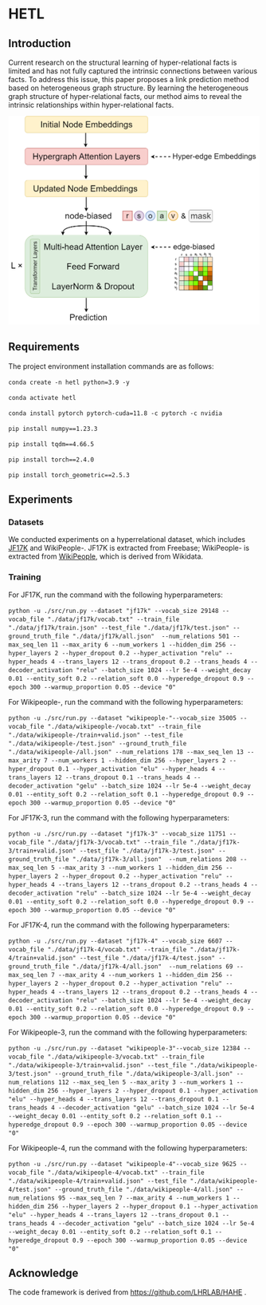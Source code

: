# HETL

## Introduction

Current research on the structural learning of hyper-relational facts is limited and has not fully captured the intrinsic connections between various facts. To address this issue, this paper proposes a link prediction method based on heterogeneous graph structure. By learning the heterogeneous graph structure of hyper-relational facts, our method aims to reveal the intrinsic relationships within hyper-relational facts.

<img src="./figs/framework.png" alt="The framework of our model." style="zoom: 67%;" />

## Requirements

The project environment installation commands are as follows:

`conda create -n hetl python=3.9 -y`

`conda activate hetl`

`conda install pytorch pytorch-cuda=11.8 -c pytorch -c nvidia`

`pip install numpy==1.23.3`

`pip install tqdm==4.66.5`

`pip install torch==2.4.0`

`pip install torch_geometric==2.5.3`

## Experiments

### Datasets

We conducted experiments on a hyperrelational dataset, which includes [JF17K](https://www.dropbox.com/scl/fo/684syl42ep9fhfmjg8d2j/AGTsm9mS9LEViSdckg6hO00?rlkey=rbqj742cfcm20baj1b2y9si52&e=1&dl=0) and WikiPeople-. JF17K is extracted from Freebase; WikiPeople- is extracted from [WikiPeople](https://github.com/gsp2014/WikiPeople), which is derived from Wikidata.

### Training

For JF17K, run the command with the following hyperparameters:

`python -u ./src/run.py --dataset "jf17k" --vocab_size 29148 --vocab_file "./data/jf17k/vocab.txt" --train_file "./data/jf17k/train.json" --test_file "./data/jf17k/test.json" --ground_truth_file "./data/jf17k/all.json"  --num_relations 501 --max_seq_len 11 --max_arity 6 --num_workers 1 --hidden_dim 256 --hyper_layers 2 --hyper_dropout 0.2 --hyper_activation "relu" --hyper_heads 4 --trans_layers 12 --trans_dropout 0.2 --trans_heads 4 --decoder_activation "relu" --batch_size 1024 --lr 5e-4 --weight_decay 0.01 --entity_soft 0.2 --relation_soft 0.0 --hyperedge_dropout 0.9 --epoch 300 --warmup_proportion 0.05 --device "0"`

For Wikipeople-, run the command with the following hyperparameters:

`python -u ./src/run.py --dataset "wikipeople-"--vocab_size 35005 --vocab_file "./data/wikipeople-/vocab.txt" --train_file "./data/wikipeople-/train+valid.json" --test_file "./data/wikipeople-/test.json" --ground_truth_file "./data/wikipeople-/all.json" --num_relations 178 --max_seq_len 13 --max_arity 7 --num_workers 1 --hidden_dim 256 --hyper_layers 2 --hyper_dropout 0.1 --hyper_activation "elu" --hyper_heads 4 --trans_layers 12 --trans_dropout 0.1 --trans_heads 4 --decoder_activation "gelu" --batch_size 1024 --lr 5e-4 --weight_decay 0.01 --entity_soft 0.2 --relation_soft 0.1 --hyperedge_dropout 0.9 --epoch 300 --warmup_proportion 0.05 --device "0"`

For JF17K-3, run the command with the following hyperparameters:

`python -u ./src/run.py --dataset "jf17k-3" --vocab_size 11751 --vocab_file "./data/jf17k-3/vocab.txt" --train_file "./data/jf17k-3/train+valid.json" --test_file "./data/jf17k-3/test.json" --ground_truth_file "./data/jf17k-3/all.json"  --num_relations 208 --max_seq_len 5 --max_arity 3 --num_workers 1 --hidden_dim 256 --hyper_layers 2 --hyper_dropout 0.2 --hyper_activation "relu" --hyper_heads 4 --trans_layers 12 --trans_dropout 0.2 --trans_heads 4 --decoder_activation "relu" --batch_size 1024 --lr 5e-4 --weight_decay 0.01 --entity_soft 0.2 --relation_soft 0.0 --hyperedge_dropout 0.9 --epoch 300 --warmup_proportion 0.05 --device "0"`

For JF17K-4, run the command with the following hyperparameters:

`python -u ./src/run.py --dataset "jf17k-4" --vocab_size 6607 --vocab_file "./data/jf17k-4/vocab.txt" --train_file "./data/jf17k-4/train+valid.json" --test_file "./data/jf17k-4/test.json" --ground_truth_file "./data/jf17k-4/all.json"  --num_relations 69 --max_seq_len 7 --max_arity 4 --num_workers 1 --hidden_dim 256 --hyper_layers 2 --hyper_dropout 0.2 --hyper_activation "relu" --hyper_heads 4 --trans_layers 12 --trans_dropout 0.2 --trans_heads 4 --decoder_activation "relu" --batch_size 1024 --lr 5e-4 --weight_decay 0.01 --entity_soft 0.2 --relation_soft 0.0 --hyperedge_dropout 0.9 --epoch 300 --warmup_proportion 0.05 --device "0"`

For Wikipeople-3, run the command with the following hyperparameters:

`python -u ./src/run.py --dataset "wikipeople-3"--vocab_size 12384 --vocab_file "./data/wikipeople-3/vocab.txt" --train_file "./data/wikipeople-3/train+valid.json" --test_file "./data/wikipeople-3/test.json" --ground_truth_file "./data/wikipeople-3/all.json" --num_relations 112 --max_seq_len 5 --max_arity 3 --num_workers 1 --hidden_dim 256 --hyper_layers 2 --hyper_dropout 0.1 --hyper_activation "elu" --hyper_heads 4 --trans_layers 12 --trans_dropout 0.1 --trans_heads 4 --decoder_activation "gelu" --batch_size 1024 --lr 5e-4 --weight_decay 0.01 --entity_soft 0.2 --relation_soft 0.1 --hyperedge_dropout 0.9 --epoch 300 --warmup_proportion 0.05 --device "0"`

For Wikipeople-4, run the command with the following hyperparameters:

`python -u ./src/run.py --dataset "wikipeople-4"--vocab_size 9625 --vocab_file "./data/wikipeople-4/vocab.txt" --train_file "./data/wikipeople-4/train+valid.json" --test_file "./data/wikipeople-4/test.json" --ground_truth_file "./data/wikipeople-4/all.json" --num_relations 95 --max_seq_len 7 --max_arity 4 --num_workers 1 --hidden_dim 256 --hyper_layers 2 --hyper_dropout 0.1 --hyper_activation "elu" --hyper_heads 4 --trans_layers 12 --trans_dropout 0.1 --trans_heads 4 --decoder_activation "gelu" --batch_size 1024 --lr 5e-4 --weight_decay 0.01 --entity_soft 0.2 --relation_soft 0.1 --hyperedge_dropout 0.9 --epoch 300 --warmup_proportion 0.05 --device "0"`

## Acknowledge

The code framework is derived from https://github.com/LHRLAB/HAHE .